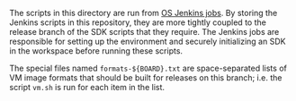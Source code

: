 The scripts in this directory are run from [OS Jenkins jobs][jenkins-os].  By
storing the Jenkins scripts in this repository, they are more tightly coupled
to the release branch of the SDK scripts that they require.  The Jenkins jobs
are responsible for setting up the environment and securely initializing an SDK
in the workspace before running these scripts.

The special files named `formats-${BOARD}.txt` are space-separated lists of VM
image formats that should be built for releases on this branch; i.e. the script
`vm.sh` is run for each item in the list.

[jenkins-os]: https://github.com/coreos/jenkins-os
